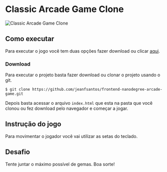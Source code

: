 # Classic Arcade Game Clone

![Classic Arcade Game Clone](https://jeanfsantos.github.io/frontend-nanodegree-arcade-game/images/classic-arcade-game-clone.jpg)

## Como executar

Para executar o jogo você tem duas opções fazer download ou clicar [aqui](https://jeanfsantos.github.io/frontend-nanodegree-arcade-game).

### Download

Para executar o projeto basta fazer download ou clonar o projeto usando o git.

```ssh
$ git clone https://github.com/jeanfsantos/frontend-nanodegree-arcade-game.git
```

Depois basta acessar o arquivo `index.html` que esta na pasta que você clonou ou fez download pelo navegador e começar a jogar.

## Instrução do jogo

Para movimentar o jogador você vai utilizar as setas do teclado.

## Desafio

Tente juntar o máximo possível de gemas. Boa sorte!
